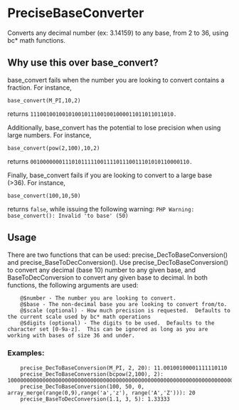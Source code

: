 # PreciseBaseConverter
Converts any decimal number (ex: 3.14159) to any base, from 2 to 36, using bc* math functions.

## Why use this over base_convert?
base_convert fails when the number you are looking to convert contains a fraction.  For instance, 
```
base_convert(M_PI,10,2)
``` 
returns `111001001001010010111001001000011011011011010.`

Additionally, base_convert has the potential to lose precision when using large numbers.  For instance, 
```
base_convert(pow(2,100),10,2)
```
returns `00100000001110101111100111101110011101010110000110.`

Finally, base_convert fails if you are looking to convert to a large base (>36).  For instance,
```	
base_convert(100,10,50)
```
returns `false`, while issuing the following warning: `PHP Warning:  base_convert(): Invalid 'to base' (50)`

## Usage
There are two functions that can be used: precise_DecToBaseConversion() and precise_BaseToDecConversion().  Use precise_DecToBaseConversion() to convert any decimal (base 10) number to any given base, and BaseToDecConversion to convert any given base to decimal.  In both functions, the following arguments are used:
```	
	@$number - The number you are looking to convert.
	@$base - The non-decimal base you are looking to convert from/to.
	@$scale (optional) - How much precision is requested.  Defaults to the current scale used by bc* math operations
	@$digits (optional) - The digits to be used.  Defaults to the character set [0-9a-z].  This can be ignored as long as you are working with bases of size 36 and under.
```

### Examples:
```
	precise_DecToBaseConversion(M_PI, 2, 20): 11.00100100001111110110
	precise_DecToBaseConversion(bcpow(2,100), 2): 10000000000000000000000000000000000000000000000000000000000000000000000000000000000000000000000000000
	precise_DecToBaseConversion(100, 50, 0, array_merge(range(0,9),range('a','z'), range('A','Z'))): 20
	precise_BaseToDecConversion(1.1, 3, 5): 1.33333
```
